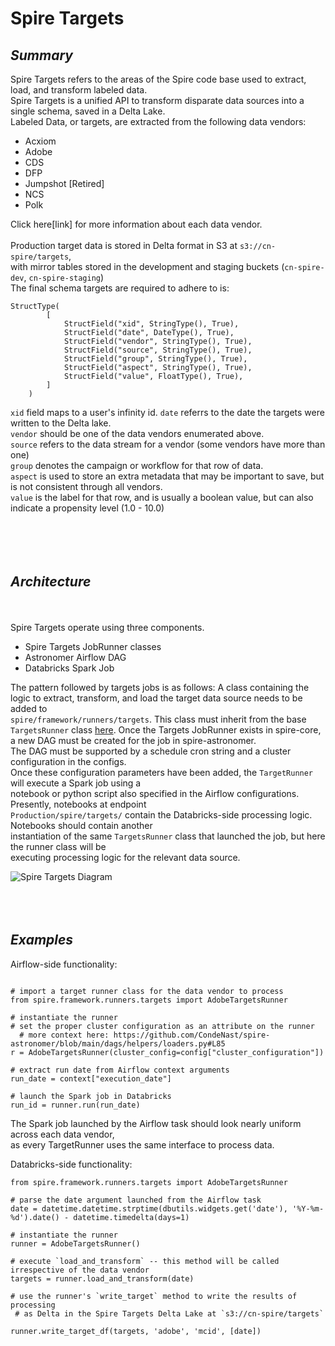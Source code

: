 # Spire Targets

## *Summary*

Spire Targets refers to the areas of the Spire code base used to extract, load, and transform labeled data.  
Spire Targets is a unified API to transform disparate data sources into a single schema, saved in a Delta Lake.  
Labeled Data, or targets, are extracted from the following data vendors:
- Acxiom
- Adobe
- CDS
- DFP
- Jumpshot [Retired]
- NCS
- Polk

Click here[link] for more information about each data vendor.
<br/><br/>
Production target data is stored in Delta format in S3 at `s3://cn-spire/targets`,  
with mirror tables stored in the development and staging buckets (`cn-spire-dev`, `cn-spire-staging`)  
The final schema targets are required to adhere to is:

```
StructType(
        [
            StructField("xid", StringType(), True),
            StructField("date", DateType(), True),
            StructField("vendor", StringType(), True),
            StructField("source", StringType(), True),
            StructField("group", StringType(), True),
            StructField("aspect", StringType(), True),
            StructField("value", FloatType(), True),
        ]
    )
```
`xid` field maps to a user's infinity id.
`date` referrs to the date the targets were written to the Delta lake.  
`vendor` should be one of the data vendors enumerated above.  
`source` refers to the data stream for a vendor (some vendors have more than one)  
`group` denotes the campaign or workflow for that row of data.  
`aspect` is used to store an extra metadata that may be important to save, but is not consistent through all vendors.  
`value` is the label for that row, and is usually a boolean value, but can also indicate a propensity level (1.0 - 10.0)  
<br/><br/>
<br/><br/>
## *Architecture*
<br/><br/>
Spire Targets operate using three components.  
- Spire Targets JobRunner classes
- Astronomer Airflow DAG
- Databricks Spark Job

The pattern followed by targets jobs is as follows:
A class containing the logic to extract, transform, and load the target data source needs to be added to  
`spire/framework/runners/targets`. This class must inherit from the base `TargetsRunner` class [here](https://github.com/CondeNast/spire/blob/main/spire/framework/runners/targets/targets_runner.py).
Once the Targets JobRunner exists in spire-core, a new DAG must be created for the job in spire-astronomer.  
The DAG must be supported by a schedule cron string and a cluster configuration in the configs.  
Once these configuration parameters have been added, the `TargetRunner` will execute a Spark job using a  
notebook or python script also specified in the Airflow configurations. Presently, notebooks at endpoint  
`Production/spire/targets/` contain the Databricks-side processing logic. Notebooks should contain another  
instantiation of the same `TargetsRunner` class that launched the job, but here the runner class will be  
executing processing logic for the relevant data source.

![Spire Targets Diagram](https://github.com/CondeNast/spire/blob/enhancement/add-docs/docs/spire-targets.svg)
<br/><br/>
<br/><br/>
## *Examples*


Airflow-side functionality:
```

# import a target runner class for the data vendor to process
from spire.framework.runners.targets import AdobeTargetsRunner

# instantiate the runner
# set the proper cluster configuration as an attribute on the runner 
  # more context here: https://github.com/CondeNast/spire-astronomer/blob/main/dags/helpers/loaders.py#L85
r = AdobeTargetsRunner(cluster_config=config["cluster_configuration"])

# extract run date from Airflow context arguments
run_date = context["execution_date"]

# launch the Spark job in Databricks
run_id = runner.run(run_date)
```

The Spark job launched by the Airflow task should look nearly uniform across each data vendor,  
as every TargetRunner uses the same interface to process data.


Databricks-side functionality:
```
from spire.framework.runners.targets import AdobeTargetsRunner

# parse the date argument launched from the Airflow task
date = datetime.datetime.strptime(dbutils.widgets.get('date'), '%Y-%m-%d').date() - datetime.timedelta(days=1)

# instantiate the runner
runner = AdobeTargetsRunner()

# execute `load_and_transform` -- this method will be called irrespective of the data vendor
targets = runner.load_and_transform(date)

# use the runner's `write_target` method to write the results of processing
 # as Delta in the Spire Targets Delta Lake at `s3://cn-spire/targets`
 
runner.write_target_df(targets, 'adobe', 'mcid', [date])

```
